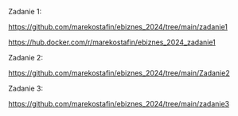 Zadanie 1:

https://github.com/marekostafin/ebiznes_2024/tree/main/zadanie1

https://hub.docker.com/r/marekostafin/ebiznes_2024_zadanie1


Zadanie 2:

https://github.com/marekostafin/ebiznes_2024/tree/main/Zadanie2


Zadanie 3:

https://github.com/marekostafin/ebiznes_2024/tree/main/zadanie3
